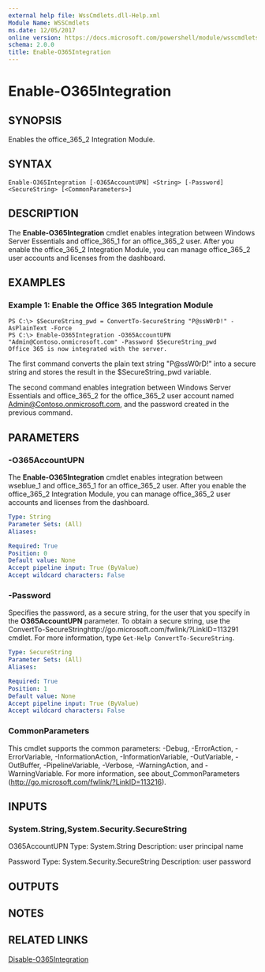 ```yaml
---
external help file: WssCmdlets.dll-Help.xml
Module Name: WSSCmdlets
ms.date: 12/05/2017
online version: https://docs.microsoft.com/powershell/module/wsscmdlets/enable-o365integration?view=windowsserver2012r2-ps&wt.mc_id=ps-gethelp
schema: 2.0.0
title: Enable-O365Integration
---
```


# Enable-O365Integration

## SYNOPSIS
Enables the office_365_2 Integration Module.

## SYNTAX

```
Enable-O365Integration [-O365AccountUPN] <String> [-Password] <SecureString> [<CommonParameters>]
```

## DESCRIPTION
The **Enable-O365Integration** cmdlet enables integration between Windows Server Essentials and office_365_1 for an office_365_2 user.
After you enable the office_365_2 Integration Module, you can manage office_365_2 user accounts and licenses from the dashboard.

## EXAMPLES

### Example 1: Enable the Office 365 Integration Module
```
PS C:\> $SecureString_pwd = ConvertTo-SecureString "P@ssW0rD!" -AsPlainText -Force
PS C:\> Enable-O365Integration -O365AccountUPN "Admin@Contoso.onmicrosoft.com" -Password $SecureString_pwd
Office 365 is now integrated with the server.
```

The first command converts the plain text string "P@ssW0rD!" into a secure string and stores the result in the $SecureString_pwd variable.

The second command enables integration between Windows Server Essentials and office_365_2 for the office_365_2 user account named Admin@Contoso.onmicrosoft.com, and the password created in the previous command.

## PARAMETERS

### -O365AccountUPN
The **Enable-O365Integration** cmdlet enables integration between wseblue_1 and office_365_1 for an office_365_2 user.
After you enable the office_365_2 Integration Module, you can manage office_365_2 user accounts and licenses from the dashboard.

```yaml
Type: String
Parameter Sets: (All)
Aliases: 

Required: True
Position: 0
Default value: None
Accept pipeline input: True (ByValue)
Accept wildcard characters: False
```

### -Password
Specifies the password, as a secure string, for the user that you specify in the **O365AccountUPN** parameter.
To obtain a secure string, use the ConvertTo-SecureStringhttp://go.microsoft.com/fwlink/?LinkID=113291 cmdlet.
For more information, type `Get-Help ConvertTo-SecureString`.

```yaml
Type: SecureString
Parameter Sets: (All)
Aliases: 

Required: True
Position: 1
Default value: None
Accept pipeline input: True (ByValue)
Accept wildcard characters: False
```

### CommonParameters
This cmdlet supports the common parameters: -Debug, -ErrorAction, -ErrorVariable, -InformationAction, -InformationVariable, -OutVariable, -OutBuffer, -PipelineVariable, -Verbose, -WarningAction, and -WarningVariable. For more information, see about_CommonParameters (http://go.microsoft.com/fwlink/?LinkID=113216).

## INPUTS

### System.String,System.Security.SecureString
O365AccountUPN
Type: System.String
Description: user principal name

Password
Type: System.Security.SecureString
Description: user password

## OUTPUTS

## NOTES

## RELATED LINKS

[Disable-O365Integration](./Disable-O365Integration.md)

